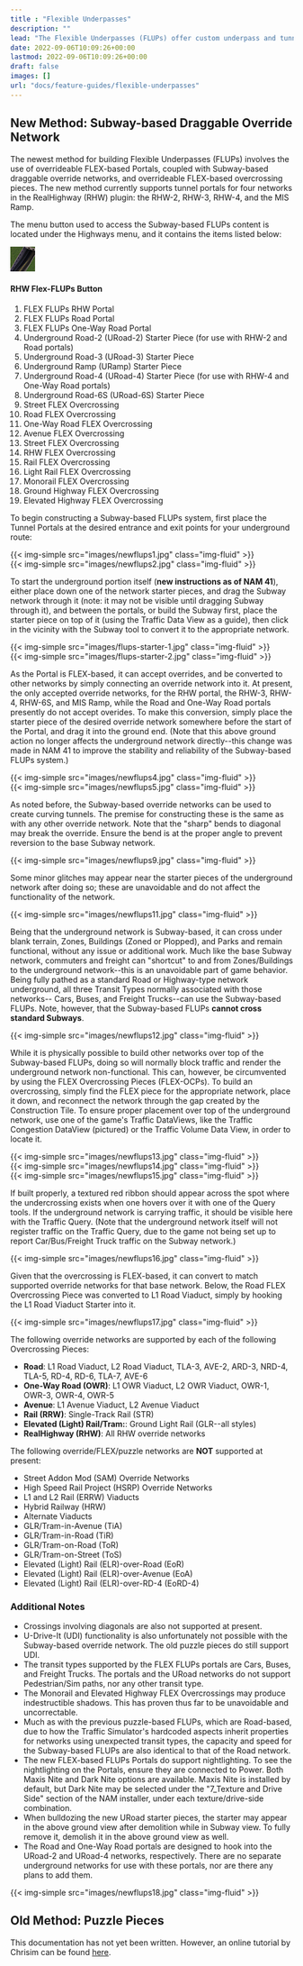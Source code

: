 ```yaml
---
title : "Flexible Underpasses"
description: ""
lead: "The Flexible Underpasses (FLUPs) offer custom underpass and tunnel functionality, primarily for the game's Car-based networks, consisting of Entrance/Exit Portals, and methods of connecting them underground. Using FLUPs, it is possible to build underground tunnel routes that curve. There are two methods of constructing FLUPs: the new method involving Subway-based draggable override networks and FLEX pieces (introduced in NAM 39), and the older puzzle piece-based method."
date: 2022-09-06T10:09:26+00:00
lastmod: 2022-09-06T10:09:26+00:00
draft: false
images: []
url: "docs/feature-guides/flexible-underpasses"
---
```


## New Method: Subway-based Draggable Override Network

The newest method for building Flexible Underpasses (FLUPs) involves the use of overrideable FLEX-based Portals, coupled with Subway-based draggable override networks, and overrideable FLEX-based overcrossing pieces.  The new method currently supports tunnel portals for four networks in the RealHighway (RHW) plugin: the RHW-2, RHW-3, RHW-4, and the MIS Ramp.

The menu button used to access the Subway-based FLUPs content is located under the Highways menu, and it contains the items listed below:


![](images/rhw-flups-icon.png)

#### RHW Flex-FLUPs Button

1. FLEX FLUPs RHW Portal
2. FLEX FLUPs Road Portal
3. FLEX FLUPs One-Way Road Portal
4. Underground Road-2 (URoad-2) Starter Piece (for use with RHW-2 and Road portals)
5. Underground Road-3 (URoad-3) Starter Piece
6. Underground Ramp (URamp) Starter Piece
7. Underground Road-4 (URoad-4) Starter Piece (for use with RHW-4 and One-Way Road portals)
8. Underground Road-6S (URoad-6S) Starter Piece
9. Street FLEX Overcrossing
10. Road FLEX Overcrossing
11. One-Way Road FLEX Overcrossing
12. Avenue FLEX Overcrossing
13. Street FLEX Overcrossing
14. RHW FLEX Overcrossing
15. Rail FLEX Overcrossing
16. Light Rail FLEX Overcrossing
17. Monorail FLEX Overcrossing
18. Ground Highway FLEX Overcrossing
19. Elevated Highway FLEX Overcrossing

To begin constructing a Subway-based FLUPs system, first place the Tunnel Portals at the desired entrance and exit points for your underground route:

<div class="row mx-0 g-1">
<div class="col text-center">{{< img-simple src="images/newflups1.jpg" class="img-fluid" >}}</div>
</div>

<div class="row mx-0 g-1">
<div class="col text-center">{{< img-simple src="images/newflups2.jpg" class="img-fluid" >}}</div>
</div>

To start the underground portion itself (**new instructions as of NAM 41**), either place down one of the network starter pieces, and drag the Subway network through it (note: it may not be visible until dragging Subway through it), and between the portals, or build the Subway first, place the starter piece on top of it (using the Traffic Data View as a guide), then click in the vicinity with the Subway tool to convert it to the appropriate network.

<div class="row mx-0 g-1">
<div class="col text-center">{{< img-simple src="images/flups-starter-1.jpg" class="img-fluid" >}}</div>
</div>

<div class="row mx-0 g-1">
<div class="col text-center">{{< img-simple src="images/flups-starter-2.jpg" class="img-fluid" >}}</div>
</div>

As the Portal is FLEX-based, it can accept overrides, and be converted to other networks by simply connecting an override network into it. At present, the only accepted override networks, for the RHW portal, the RHW-3, RHW-4, RHW-6S, and MIS Ramp, while the Road and One-Way Road portals presently do not accept overides. To make this conversion, simply place the starter piece of the desired override network somewhere before the start of the Portal, and drag it into the ground end. (Note that this above ground action no longer affects the underground network directly--this change was made in NAM 41 to improve the stability and reliability of the Subway-based FLUPs system.)


<div class="row mx-0 g-1">
<div class="col text-center">{{< img-simple src="images/newflups4.jpg" class="img-fluid" >}}</div>
</div>

<div class="row mx-0 g-1">
<div class="col text-center">{{< img-simple src="images/newflups5.jpg" class="img-fluid" >}}</div>
</div>

As noted before, the Subway-based override networks can be used to create curving tunnels. The premise for constructing these is the same as with any other override network. Note that the "sharp" bends to diagonal may break the override. Ensure the bend is at the proper angle to prevent reversion to the base Subway network.

<div class="row mx-0 g-1">
<div class="col text-center">{{< img-simple src="images/newflups9.jpg" class="img-fluid" >}}</div>
</div>

Some minor glitches may appear near the starter pieces of the underground network after doing so; these are unavoidable and do not affect the functionality of the network.

<div class="row mx-0 g-1">
<div class="col text-center">{{< img-simple src="images/newflups11.jpg" class="img-fluid" >}}</div>
</div>

Being that the underground network is Subway-based, it can cross under blank terrain, Zones, Buildings (Zoned or Plopped), and Parks and remain functional, without any issue or additional work. Much like the base Subway network, commuters and freight can "shortcut" to and from Zones/Buildings to the underground network--this is an unavoidable part of game behavior. Being fully pathed as a standard Road or Highway-type network underground, all three Transit Types normally associated with those networks-- Cars, Buses, and Freight Trucks--can use the Subway-based FLUPs. Note, however, that the Subway-based FLUPs **cannot cross standard Subways**.

<div class="row mx-0 g-1">
<div class="col text-center">{{< img-simple src="images/newflups12.jpg" class="img-fluid" >}}</div>
</div>

While it is physically possible to build other networks over top of the Subway-based FLUPs, doing so will normally block traffic and render the underground network non-functional. This can, however, be circumvented by using the FLEX Overcrossing Pieces (FLEX-OCPs). To build an overcrossing, simply find the FLEX piece for the appropriate network, place it down, and reconnect the network through the gap created by the Construction Tile. To ensure proper placement over top of the underground network, use one of the game's Traffic DataViews, like the Traffic Congestion DataView (pictured) or the Traffic Volume Data View, in order to locate it.


<div class="row mx-0 g-1">
<div class="col text-center">{{< img-simple src="images/newflups13.jpg" class="img-fluid" >}}</div>
</div>

<div class="row mx-0 g-1">
<div class="col text-center">{{< img-simple src="images/newflups14.jpg" class="img-fluid" >}}</div>
</div>

<div class="row mx-0 g-1">
<div class="col text-center">{{< img-simple src="images/newflups15.jpg" class="img-fluid" >}}</div>
</div>

If built properly, a textured red ribbon should appear across the spot where the undercrossing exists when one hovers over it with one of the Query tools. If the underground network is carrying traffic, it should be visible here with the Traffic Query. (Note that the underground network itself will not register traffic on the Traffic Query, due to the game not being set up to report Car/Bus/Freight Truck traffic on the Subway network.)

<div class="row mx-0 g-1">
<div class="col text-center">{{< img-simple src="images/newflups16.jpg" class="img-fluid" >}}</div>
</div>

Given that the overcrossing is FLEX-based, it can convert to match supported override networks for that base network. Below, the Road FLEX Overcrossing Piece was converted to L1 Road Viaduct, simply by hooking the L1 Road Viaduct Starter into it.

<div class="row mx-0 g-1">
<div class="col text-center">{{< img-simple src="images/newflups17.jpg" class="img-fluid" >}}</div>
</div>

The following override networks are supported by each of the following Overcrossing Pieces:

* **Road**: L1 Road Viaduct, L2 Road Viaduct, TLA-3, AVE-2, ARD-3, NRD-4, TLA-5, RD-4, RD-6, TLA-7, AVE-6
* **One-Way Road (OWR)**: L1 OWR Viaduct, L2 OWR Viaduct, OWR-1, OWR-3, OWR-4, OWR-5
* **Avenue**: L1 Avenue Viaduct, L2 Avenue Viaduct
* **Rail (RRW)**: Single-Track Rail (STR)
* **Elevated (Light) Rail/Tram:**: Ground Light Rail (GLR--all styles)
* **RealHighway (RHW)**: All RHW override networks

The following override/FLEX/puzzle networks are **NOT** supported at present:

* Street Addon Mod (SAM) Override Networks
* High Speed Rail Project (HSRP) Override Networks
* L1 and L2 Rail (ERRW) Viaducts
* Hybrid Railway (HRW)
* Alternate Viaducts
* GLR/Tram-in-Avenue (TiA)
* GLR/Tram-in-Road (TiR)
* GLR/Tram-on-Road (ToR)
* GLR/Tram-on-Street (ToS)
* Elevated (Light) Rail (ELR)-over-Road (EoR)
* Elevated (Light) Rail (ELR)-over-Avenue (EoA)
* Elevated (Light) Rail (ELR)-over-RD-4 (EoRD-4)

### Additional Notes

* Crossings involving diagonals are also not supported at present.
* U-Drive-It (UDI) functionality is also unfortunately not possible with the Subway-based override network. The old puzzle pieces do still support UDI.
* The transit types supported by the FLEX FLUPs portals are Cars, Buses, and Freight Trucks. The portals and the URoad networks do not support Pedestrian/Sim paths, nor any other transit type.
* The Monorail and Elevated Highway FLEX Overcrossings may produce indestructible shadows. This has proven thus far to be unavoidable and uncorrectable.
* Much as with the previous puzzle-based FLUPs, which are Road-based, due to how the Traffic Simulator's hardcoded aspects inherit properties for networks using unexpected transit types, the capacity and speed for the Subway-based FLUPs are also identical to that of the Road network.
* The new FLEX-based FLUPs Portals do support nightlighting. To see the nightlighting on the Portals, ensure they are connected to Power. Both Maxis Nite and Dark Nite options are available. Maxis Nite is installed by default, but Dark Nite may be selected under the "7_Texture and Drive Side" section of the NAM installer, under each texture/drive-side combination.
* When bulldozing the new URoad starter pieces, the starter may appear in the above ground view after demolition while in Subway view. To fully remove it, demolish it in the above ground view as well.
* The Road and One-Way Road portals are designed to hook into the URoad-2 and URoad-4 networks, respectively. There are no separate underground networks for use with these portals, nor are there any plans to add them.

<div class="row mx-0 g-1">
<div class="col text-center">{{< img-simple src="images/newflups18.jpg" class="img-fluid" >}}</div>
</div>


## Old Method: Puzzle Pieces

This documentation has not yet been written. However, an online tutorial by Chrisim can be found [here](https://sc4devotion.com/forums/index.php?topic=10876.0).